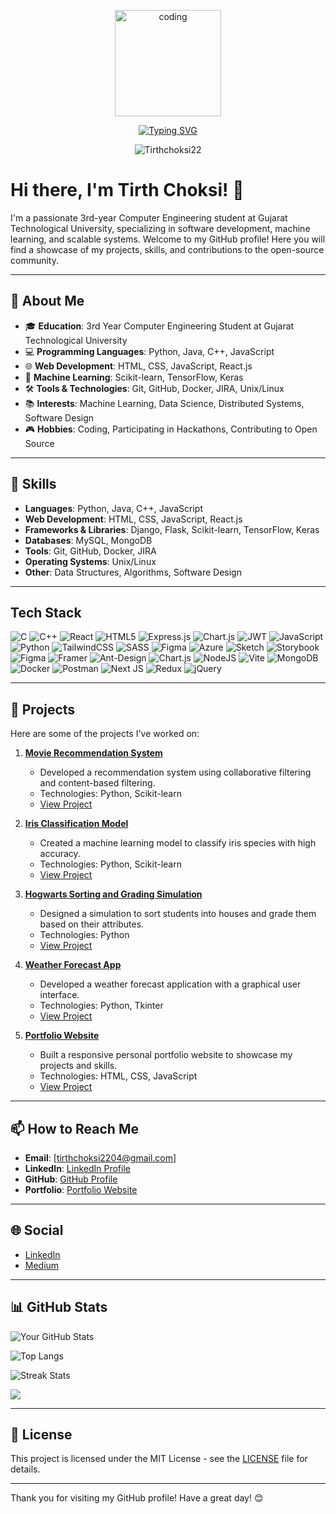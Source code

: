<p align="center">
<img align="center" alt="coding" width="170" src="https://steamuserimages-a.akamaihd.net/ugc/1631947648964785474/81CBA15178466DD47195A239232202E78987B714/?imw=637&imh=358&ima=fit&impolicy=Letterbox&imcolor=%23000000&letterbox=true">
</p>

<div align="center"> 
  
[![Typing SVG](https://readme-typing-svg.demolab.com?font=Jetbrains+Mono&weight=700&duration=1500&pause=1000&center=true&vCenter=true&width=435&lines=Hi+%F0%9F%91%8B%2C+I'm+Tirth+Choksi;I'm+a+Web+Developer...;%F0%9F%8C%90+Backend+Developer;%F0%9F%8E%A8+Computer+Engineer+;%F0%9F%90%A7Ml+Enthusiast+;Nice+to+meet+you+%F0%9F%98%8A%F0%9F%91%8B)](https://git.io/typing-svg)

<img src="https://komarev.com/ghpvc/?username=Tirthchoksi22&label=Profile%20views&color=5689f5&style=for-the-badge" alt="Tirthchoksi22" /> 

</div>


# Hi there, I'm Tirth Choksi! 👋

I'm a passionate 3rd-year Computer Engineering student at Gujarat Technological University, specializing in software development, machine learning, and scalable systems. Welcome to my GitHub profile! Here you will find a showcase of my projects, skills, and contributions to the open-source community.

---

## 🚀 About Me

- 🎓 **Education**: 3rd Year Computer Engineering Student at Gujarat Technological University
- 💻 **Programming Languages**: Python, Java, C++, JavaScript
- 🌐 **Web Development**: HTML, CSS, JavaScript, React.js
- 🤖 **Machine Learning**: Scikit-learn, TensorFlow, Keras
- 🛠 **Tools & Technologies**: Git, GitHub, Docker, JIRA, Unix/Linux
- 📚 **Interests**: Machine Learning, Data Science, Distributed Systems, Software Design
- 🎮 **Hobbies**: Coding, Participating in Hackathons, Contributing to Open Source

---

## 🔧 Skills

- **Languages**: Python, Java, C++, JavaScript
- **Web Development**: HTML, CSS, JavaScript, React.js
- **Frameworks & Libraries**: Django, Flask, Scikit-learn, TensorFlow, Keras
- **Databases**: MySQL, MongoDB
- **Tools**: Git, GitHub, Docker, JIRA
- **Operating Systems**: Unix/Linux
- **Other**: Data Structures, Algorithms, Software Design

---
## Tech Stack
![C](https://img.shields.io/badge/c-%2300599C.svg?style=for-the-badge&logo=c&logoColor=white) ![C++](https://img.shields.io/badge/c++-%2300599C.svg?style=for-the-badge&logo=c%2B%2B&logoColor=white) ![React](https://img.shields.io/badge/react-%2320232a.svg?style=for-the-badge&logo=react&logoColor=%2361DAFB) ![HTML5](https://img.shields.io/badge/html5-%23E34F26.svg?style=for-the-badge&logo=html5&logoColor=white) ![Express.js](https://img.shields.io/badge/express.js-%23404d59.svg?style=for-the-badge&logo=express&logoColor=%2361DAFB) ![Chart.js](https://img.shields.io/badge/chart.js-F5788D.svg?style=for-the-badge&logo=chart.js&logoColor=white) ![JWT](https://img.shields.io/badge/JWT-black?style=for-the-badge&logo=JSON%20web%20tokens) ![JavaScript](https://img.shields.io/badge/javascript-%23323330.svg?style=for-the-badge&logo=javascript&logoColor=%23F7DF1E) ![Python](https://img.shields.io/badge/python-3670A0?style=for-the-badge&logo=python&logoColor=ffdd54) ![TailwindCSS](https://img.shields.io/badge/tailwindcss-%2338B2AC.svg?style=for-the-badge&logo=tailwind-css&logoColor=white) ![SASS](https://img.shields.io/badge/SASS-hotpink.svg?style=for-the-badge&logo=SASS&logoColor=white) ![Figma](https://img.shields.io/badge/figma-%23F24E1E.svg?style=for-the-badge&logo=figma&logoColor=white) ![Azure](https://img.shields.io/badge/azure-%230072C6.svg?style=for-the-badge&logo=microsoftazure&logoColor=white) ![Sketch](https://img.shields.io/badge/Sketch-FFB387?style=for-the-badge&logo=sketch&logoColor=black) ![Storybook](https://img.shields.io/badge/-Storybook-FF4785?style=for-the-badge&logo=storybook&logoColor=white) ![Figma](https://img.shields.io/badge/figma-%23F24E1E.svg?style=for-the-badge&logo=figma&logoColor=white) ![Framer](https://img.shields.io/badge/Framer-black?style=for-the-badge&logo=framer&logoColor=blue) ![Ant-Design](https://img.shields.io/badge/-AntDesign-%230170FE?style=for-the-badge&logo=ant-design&logoColor=white) ![Chart.js](https://img.shields.io/badge/chart.js-F5788D.svg?style=for-the-badge&logo=chart.js&logoColor=white) ![NodeJS](https://img.shields.io/badge/node.js-6DA55F?style=for-the-badge&logo=node.js&logoColor=white) ![Vite](https://img.shields.io/badge/vite-%23646CFF.svg?style=for-the-badge&logo=vite&logoColor=white) ![MongoDB](https://img.shields.io/badge/MongoDB-%234ea94b.svg?style=for-the-badge&logo=mongodb&logoColor=white) ![Docker](https://img.shields.io/badge/docker-%230db7ed.svg?style=for-the-badge&logo=docker&logoColor=white) ![Postman](https://img.shields.io/badge/Postman-FF6C37?style=for-the-badge&logo=postman&logoColor=white) ![Next JS](https://img.shields.io/badge/Next-black?style=for-the-badge&logo=next.js&logoColor=white) ![Redux](https://img.shields.io/badge/redux-%23593d88.svg?style=for-the-badge&logo=redux&logoColor=white) ![jQuery](https://img.shields.io/badge/jquery-%230769AD.svg?style=for-the-badge&logo=jquery&logoColor=white)

---

## 🌟 Projects

Here are some of the projects I've worked on:

1. **[Movie Recommendation System](https://github.com/YourUsername/Movie-Recommendation-System)**
   - Developed a recommendation system using collaborative filtering and content-based filtering.
   - Technologies: Python, Scikit-learn
   - [View Project](https://github.com/YourUsername/Movie-Recommendation-System)

2. **[Iris Classification Model](https://github.com/YourUsername/Iris-Classification-Model)**
   - Created a machine learning model to classify iris species with high accuracy.
   - Technologies: Python, Scikit-learn
   - [View Project](https://github.com/YourUsername/Iris-Classification-Model)

3. **[Hogwarts Sorting and Grading Simulation](https://github.com/YourUsername/Hogwarts-Sorting-Grading-Simulation)**
   - Designed a simulation to sort students into houses and grade them based on their attributes.
   - Technologies: Python
   - [View Project](https://github.com/YourUsername/Hogwarts-Sorting-Grading-Simulation)

4. **[Weather Forecast App](https://github.com/YourUsername/Weather-Forecast-App)**
   - Developed a weather forecast application with a graphical user interface.
   - Technologies: Python, Tkinter
   - [View Project](https://github.com/YourUsername/Weather-Forecast-App)

5. **[Portfolio Website](https://github.com/YourUsername/Portfolio-Website)**
   - Built a responsive personal portfolio website to showcase my projects and skills.
   - Technologies: HTML, CSS, JavaScript
   - [View Project](https://tirth-choksi.netlify.app/)

---

## 📫 How to Reach Me

- **Email**: [tirthchoksi2204@gmail.com]
- **LinkedIn**: [LinkedIn Profile](https://www.linkedin.com/in/tirth-choksi-44667b1b8)
- **GitHub**: [GitHub Profile](https://github.com/Tirthchoksi22)
- **Portfolio**: [Portfolio Website](https://tirth-choksi.netlify.app/)

---

## 🌐 Social

- [LinkedIn](https://www.linkedin.com/in/tirth-choksi-44667b1b8)
- [Medium](https://medium.com/@tirthchoksi2204)

---

## 📊 GitHub Stats

![Your GitHub Stats](https://github-readme-stats.vercel.app/api?username=Tirthchoksi22&show_icons=true&theme=radical)

![Top Langs](https://github-readme-stats.vercel.app/api/top-langs/?username=Tirthchoksi22&layout=compact&theme=radical)

![Streak Stats](https://github-readme-streak-stats.herokuapp.com/?user=Tirthchoksi22&theme=radical)

![](https://github-profile-trophy.vercel.app/?username=Tirthchoksi22&theme=onedark&no-frame=false&no-bg=false&margin-w=4)

---

## 📝 License

This project is licensed under the MIT License - see the [LICENSE](https://github.com/YourUsername/YourRepository/blob/main/LICENSE) file for details.

---

Thank you for visiting my GitHub profile! Have a great day! 😊
